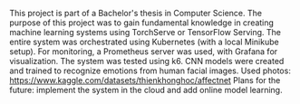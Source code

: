 This project is part of a Bachelor's thesis in Computer Science.
The purpose of this project was to gain fundamental knowledge in creating machine learning systems using TorchServe or TensorFlow Serving. The entire system was orchestrated using Kubernetes (with a local Minikube setup).
For monitoring, a Prometheus server was used, with Grafana for visualization.
The system was tested using k6.
CNN models were created and trained to recognize emotions from human facial images.
Used photos: https://www.kaggle.com/datasets/thienkhonghoc/affectnet
Plans for the future: implement the system in the cloud and add online model learning.
